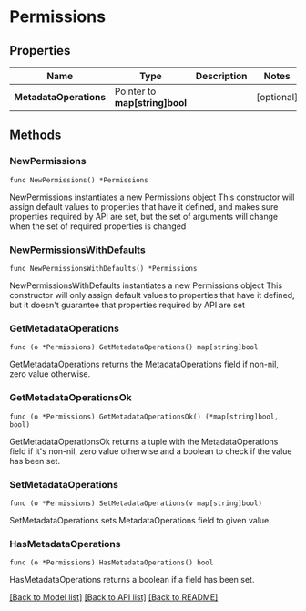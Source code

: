 # Permissions

## Properties

Name | Type | Description | Notes
------------ | ------------- | ------------- | -------------
**MetadataOperations** | Pointer to **map[string]bool** |  | [optional] 

## Methods

### NewPermissions

`func NewPermissions() *Permissions`

NewPermissions instantiates a new Permissions object
This constructor will assign default values to properties that have it defined,
and makes sure properties required by API are set, but the set of arguments
will change when the set of required properties is changed

### NewPermissionsWithDefaults

`func NewPermissionsWithDefaults() *Permissions`

NewPermissionsWithDefaults instantiates a new Permissions object
This constructor will only assign default values to properties that have it defined,
but it doesn't guarantee that properties required by API are set

### GetMetadataOperations

`func (o *Permissions) GetMetadataOperations() map[string]bool`

GetMetadataOperations returns the MetadataOperations field if non-nil, zero value otherwise.

### GetMetadataOperationsOk

`func (o *Permissions) GetMetadataOperationsOk() (*map[string]bool, bool)`

GetMetadataOperationsOk returns a tuple with the MetadataOperations field if it's non-nil, zero value otherwise
and a boolean to check if the value has been set.

### SetMetadataOperations

`func (o *Permissions) SetMetadataOperations(v map[string]bool)`

SetMetadataOperations sets MetadataOperations field to given value.

### HasMetadataOperations

`func (o *Permissions) HasMetadataOperations() bool`

HasMetadataOperations returns a boolean if a field has been set.


[[Back to Model list]](../README.md#documentation-for-models) [[Back to API list]](../README.md#documentation-for-api-endpoints) [[Back to README]](../README.md)


